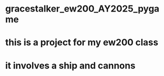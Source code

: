 # gracestalker_ew200_AY2025_pygame
# this is a project for my ew200 class
# it involves a ship and cannons

